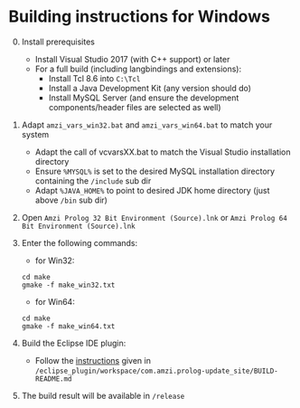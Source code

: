 # Building instructions for Windows

0. Install prerequisites
    - Install Visual Studio 2017 (with C++ support) or later
    - For a full build (including langbindings and extensions):
      - Install Tcl 8.6 into `C:\Tcl`
      - Install a Java Development Kit (any version should do)
      - Install MySQL Server (and ensure the development components/header files are selected as well)

1. Adapt `amzi_vars_win32.bat` and `amzi_vars_win64.bat` to match your system
    - Adapt the call of vcvarsXX.bat to match the Visual Studio installation directory
    - Ensure `%MYSQL%` is set to the desired MySQL installation directory containing the `/include` sub dir
    - Adapt `%JAVA_HOME%` to point to desired JDK home directory (just above `/bin` sub dir)

2. Open `Amzi Prolog 32 Bit Environment (Source).lnk` or `Amzi Prolog 64 Bit Environment (Source).lnk`

3. Enter the following commands:
    * for Win32:    
    ````
    cd make
    gmake -f make_win32.txt
    ````
    * for Win64:    
    ````
    cd make
    gmake -f make_win64.txt
    ````
4. Build the Eclipse IDE plugin:
    * Follow the [instructions](https://github.com/AmziLS/AmziProlog/blob/master/eclipse_plugin/workspace/com.amzi.prolog-update_site/BUILD-README.md) given in `/eclipse_plugin/workspace/com.amzi.prolog-update_site/BUILD-README.md`

5. The build result will be available in `/release`
